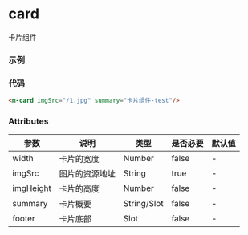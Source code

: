 # card
卡片组件

### 示例
<m-card imgSrc="/card-ui-lib/1.jpg" summary="卡片组件-test"/>

### 代码
```html
<m-card imgSrc="/1.jpg" summary="卡片组件-test"/>
```

### Attributes
| 参数 | 说明 | 类型 | 是否必要 | 默认值 |
| --- | --- | --- | --- | --- |
| width | 卡片的宽度 | Number | false | - |
| imgSrc | 图片的资源地址 | String | true | - |
| imgHeight | 卡片的高度 | Number | false | - |
| summary | 卡片概要 | String/Slot | false | - |
| footer | 卡片底部 | Slot | false | - |